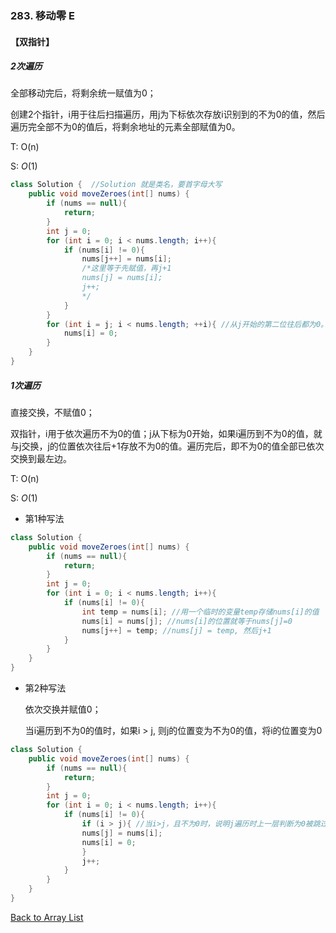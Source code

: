 ### 283. 移动零 E



#### 【双指针】

##### 2次遍历

全部移动完后，将剩余统一赋值为0；

创建2个指针，i用于往后扫描遍历，用j为下标依次存放i识别到的不为0的值，然后遍历完全部不为0的值后，将剩余地址的元素全部赋值为0。

T: O(n)

S: *O*(1)

```java
class Solution {  //Solution 就是类名，要首字母大写
    public void moveZeroes(int[] nums) {
        if (nums == null){
            return;
        }
        int j = 0;
        for (int i = 0; i < nums.length; i++){
            if (nums[i] != 0){
                nums[j++] = nums[i]; 
                /*这里等于先赋值，再j+1
                nums[j] = nums[i];
                j++;
                */
            }
        }
        for (int i = j; i < nums.length; ++i){ //从j开始的第二位往后都为0。先+1再赋值0
            nums[i] = 0;
        }
    }
}
```



##### 1次遍历

直接交换，不赋值0；

双指针，i用于依次遍历不为0的值；j从下标为0开始，如果i遍历到不为0的值，就与j交换，j的位置依次往后+1存放不为0的值。遍历完后，即不为0的值全部已依次交换到最左边。

T: O(n)

S: *O*(1)

- 第1种写法

```java
class Solution {
    public void moveZeroes(int[] nums) {
        if (nums == null){
            return;
        }
        int j = 0;
        for (int i = 0; i < nums.length; i++){
            if (nums[i] != 0){
                int temp = nums[i]; //用一个临时的变量temp存储nums[i]的值
                nums[i] = nums[j]; //nums[i]的位置就等于nums[j]=0
                nums[j++] = temp; //nums[j] = temp, 然后j+1
            }
        }
    }
}
```

- 第2种写法

  依次交换并赋值0；

  当i遍历到不为0的值时，如果i > j, 则j的位置变为不为0的值，将i的位置变为0

```java
class Solution {
    public void moveZeroes(int[] nums) {
        if (nums == null){
            return;
        }
        int j = 0;
        for (int i = 0; i < nums.length; i++){
            if (nums[i] != 0){
                if (i > j){ //当i>j，且不为0时，说明j遍历时上一层判断为0被跳过了，所以将i的值赋值到j=0的位置；然后i的位置变为0；
                nums[j] = nums[i];
                nums[i] = 0;
                }
                j++;
            }
        }
    }
}
```



[Back to Array List](https://github.com/xiaoshuzhao/leetcode-notes-java/blob/main/%E6%95%B0%E6%8D%AE%E7%BB%93%E6%9E%84/%E6%95%B0%E7%BB%84/Array%20List.md)
